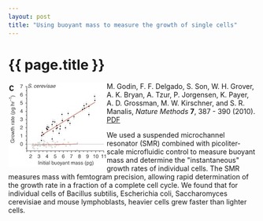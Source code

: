 ```yaml
---
layout: post
title: "Using buoyant mass to measure the growth of single cells"
---
```


{{ page.title }}
================

<img src="../images/cell_growth.jpg" ALIGN=LEFT>

M. Godin, F. F. Delgado, S. Son, W. H. Grover, A. K. Bryan, A. Tzur, P. Jorgensen, K. Payer, A. D. Grossman, M. W. Kirschner, and S. R. Manalis, *Nature Methods* **7**, 387 - 390 (2010).  [PDF](pdfs/cell_growth.pdf)

We used a suspended microchannel resonator (SMR) combined with picoliter-scale microfluidic control to measure buoyant mass and determine the "instantaneous" growth rates of individual cells. The SMR measures mass with femtogram precision, allowing rapid determination of the growth rate in a fraction of a complete cell cycle. We found that for individual cells of Bacillus subtilis, Escherichia coli, Saccharomyces cerevisiae and mouse lymphoblasts, heavier cells grew faster than lighter cells.

